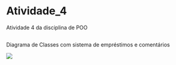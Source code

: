 # Atividade_4
Atividade 4 da disciplina de POO

##

Diagrama de Classes com sistema de empréstimos e comentários

<img src="https://user-images.githubusercontent.com/105019177/283969198-a2406c69-b86e-4550-95a9-d916b5decfd8.png">
